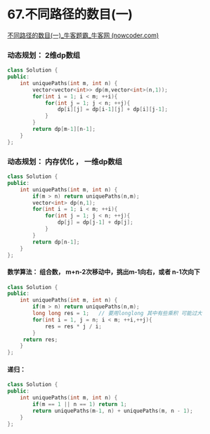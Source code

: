 # 67.不同路径的数目(一)

[不同路径的数目(一)_牛客题霸_牛客网 (nowcoder.com)](https://www.nowcoder.com/practice/166eaff8439d4cd898e3ba933fbc6358?tpId=295&tags=&title=&difficulty=0&judgeStatus=0&rp=0&sourceUrl=%2Fexam%2Foj)



### 动态规划：  2维dp数组

```c++
class Solution {
public:
    int uniquePaths(int m, int n) {
        vector<vector<int>> dp(m,vector<int>(n,1));
        for(int i = 1; i < m; ++i){
            for(int j = 1; j < n; ++j){
                dp[i][j] = dp[i-1][j] + dp[i][j-1];
            }
        }
        return dp[m-1][n-1];
    }
};

```



### 动态规划： 内存优化 ， 一维dp数组

```c++
class Solution {
public:
    int uniquePaths(int m, int n) {
        if(m > n) return uniquePaths(n,m);
        vector<int> dp(n,1);
        for(int i = 1; i < m; ++i){
            for(int j = 1; j < n; ++j){
                dp[j] = dp[j-1] + dp[j];
            }
        }
        return dp[n-1];
    }
};

```



#### 数学算法：  组合数， m+n-2次移动中，挑出m-1向右，或者 n-1次向下

```c++
class Solution {
public:
    int uniquePaths(int m, int n) {
        if(m > n) return uniquePaths(n,m);
        long long res = 1;   // 要用longlong 其中有些乘积 可能过大
        for(int i = 1, j = n; i < m; ++i,++j){
            res = res * j / i;
        }
     return res;   
    }
};
```



#### 递归：

```c++
class Solution {
public:
    int uniquePaths(int m, int n) {
        if(m == 1 || n == 1) return 1;
        return uniquePaths(m-1, n) + uniquePaths(m, n - 1);
    }
};
```
